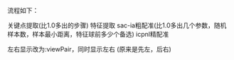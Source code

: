 流程如下：

关键点提取(比1.0多出的步骤)
特征提取
sac-ia粗配准(比1.0多出几个参数，随机样本数，样本最小距离，特征球前多少个备选)
icpnl精配准

左右显示改为:viewPair，同时显示左右
(原来是先左，后右)
